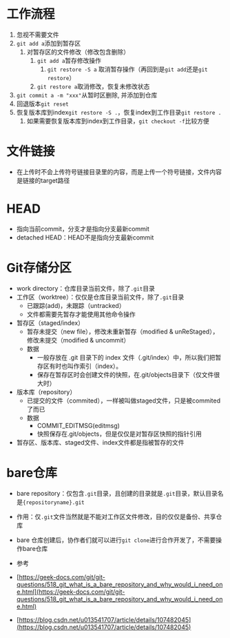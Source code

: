 # 工作流程

1. 忽视不需要文件
2. `git add a`添加到暂存区
	1. 对暂存区的文件修改（修改包含删除）
		1. `git add a`暂存修改操作
			1. `git restore -S a` 取消暂存操作（再回到是`git add`还是`git restore`）
		2. `git restore a`取消修改，恢复未修改状态
3. `git commit a -m "xxx"`从暂时区删除, 并添加到仓库
4. 回退版本`git reset`
5. 恢复版本库到index`git restore -S .`，恢复index到工作目录`git restore .`
	1. 如果需要恢复版本库到index到工作目录，`git checkout -f`比较方便
# 文件链接
- 在上传时不会上传符号链接目录里的内容，而是上传一个符号链接，文件内容是链接的target路径

# HEAD
- 指向当前commit，分支才是指向分支最新commit
- detached HEAD：HEAD不是指向分支最新commit

# Git存储分区
-  work directory：仓库目录当前文件，除了`.git`目录
- 工作区（worktree）：仅仅是仓库目录当前文件，除了`.git`目录
	- 已跟踪(add)，未跟踪（untracked）
	- 文件都需要先暂存才能使用其他命令操作
- 暂存区（staged/index）
	- 暂存未提交（new file），修改未重新暂存（modified & unReStaged），修改未提交（modified & uncommit）
	- 数据
		- 一般存放在 .git 目录下的 index 文件（.git/index）中，所以我们把暂存区有时也叫作索引（index）。
		- 保存在暂存区时会创建文件的快照，在.git/objects目录下（仅文件很大时）
- 版本库（repository）
	- 已提交的文件（commited），一样被叫做staged文件，只是被commited了而已
	- 数据
		- COMMIT_EDITMSG(editmsg)
		- 快照保存在.git/objects，但是仅仅是对暂存区快照的指针引用
- 暂存区、版本库、staged文件、index文件都是指被暂存的文件
# bare仓库
- bare repository：仅包含`.git`目录，且创建的目录就是`.git`目录，默认目录名是`{repositoryname}.git`

- 作用：仅`.git`文件当然就是不能对工作区文件修改，目的仅仅是备份、共享仓库

- bare 仓库创建后，协作者们就可以进行`git clone`进行合作开发了，不需要操作bare仓库

- 参考

- [https://geek-docs.com/git/git-questions/518_git_what_is_a_bare_repository_and_why_would_i_need_one.html](https://geek-docs.com/git/git-questions/518_git_what_is_a_bare_repository_and_why_would_i_need_one.html)
- [https://blog.csdn.net/u013541707/article/details/107482045](https://blog.csdn.net/u013541707/article/details/107482045)
